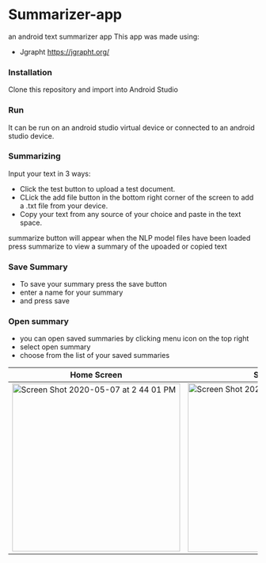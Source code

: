# Summarizer-app
an android text summarizer app
This app was made using: 
* Jgrapht https://jgrapht.org/


### Installation
Clone this repository and import into Android Studio

### Run 
It can be run on an android studio virtual device or connected to an android studio device.

### Summarizing
Input your text in 3 ways:
* Click the test button to upload a test document. 
* CLick the add file button in the bottom right corner of the screen to add a .txt file from your device.
* Copy your text from any source of your choice and paste in the text space.

summarize button will appear when the NLP model files have been loaded
press summarize to view a summary of the upoaded or copied text

### Save Summary
* To save your summary press the save button
* enter a name for your summary
* and press save

### Open summary
* you can open saved summaries by clicking menu icon on the top right
* select open summary
* choose from the list of your saved summaries

| Home Screen | Summary | Save Summary | Open Summary |
| --- | --- | --- | --- |
| <img width="339" alt="Screen Shot 2020-05-07 at 2 44 01 PM" src="https://user-images.githubusercontent.com/17362205/81338936-6a7a5280-907b-11ea-8cae-47970a8a6f59.png"> | <img width="341" alt="Screen Shot 2020-05-07 at 2 44 34 PM" src="https://user-images.githubusercontent.com/17362205/81339746-a82bab00-907c-11ea-93d2-0568dc6d6e6c.png"> | <img width="340" alt="Screen Shot 2020-05-07 at 2 46 18 PM" src="https://user-images.githubusercontent.com/17362205/81339786-b679c700-907c-11ea-9eac-e7b001ba8617.png"> | <img width="340" alt="Screen Shot 2020-05-07 at 2 51 34 PM" src="https://user-images.githubusercontent.com/17362205/81339802-bc6fa800-907c-11ea-802a-9002e31c30e5.png"> |

